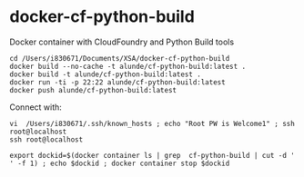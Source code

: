 # docker-cf-python-build
Docker container with CloudFoundry and Python Build tools

```
cd /Users/i830671/Documents/XSA/docker-cf-python-build
docker build --no-cache -t alunde/cf-python-build:latest .
docker build -t alunde/cf-python-build:latest .
docker run -ti -p 22:22 alunde/cf-python-build:latest
docker push alunde/cf-python-build:latest
```

Connect with:
```
vi  /Users/i830671/.ssh/known_hosts ; echo "Root PW is Welcome1" ; ssh root@localhost
ssh root@localhost
```

```
export dockid=$(docker container ls | grep  cf-python-build | cut -d ' ' -f 1) ; echo $dockid ; docker container stop $dockid
```
